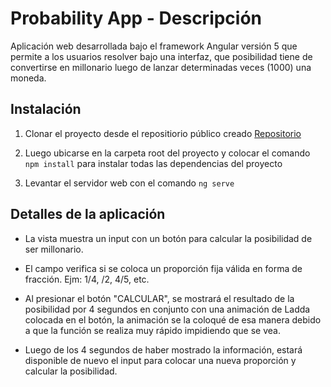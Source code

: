 # Probability App - Descripción

Aplicación web desarrollada bajo el framework Angular versión 5 que permite a los usuarios resolver bajo una interfaz, que posibilidad tiene de convertirse en millonario luego de lanzar determinadas veces (1000) una moneda.

## Instalación 

1. Clonar el proyecto desde el repositiorio público creado [Repositorio](https://github.com/jstifano/probability-test.git)

2. Luego ubicarse en la carpeta root del proyecto y colocar el comando `npm install` para instalar todas las dependencias del proyecto

3. Levantar el servidor web con el comando `ng serve`

## Detalles de la aplicación 

* La vista muestra un input con un botón para calcular la posibilidad de ser millonario.

* El campo verifica si se coloca un proporción fija válida en forma de fracción. Ejm: 1/4, /2, 4/5, etc.

* Al presionar el botón "CALCULAR", se mostrará el resultado de la posibilidad por 4 segundos en conjunto con una animación de Ladda colocada en el botón, la animación se la coloqué de esa manera debido a que la función se realiza muy rápido impidiendo que se vea.

* Luego de los 4 segundos de haber mostrado la información, estará disponible de nuevo el input para colocar una nueva proporción y calcular la posibilidad.



